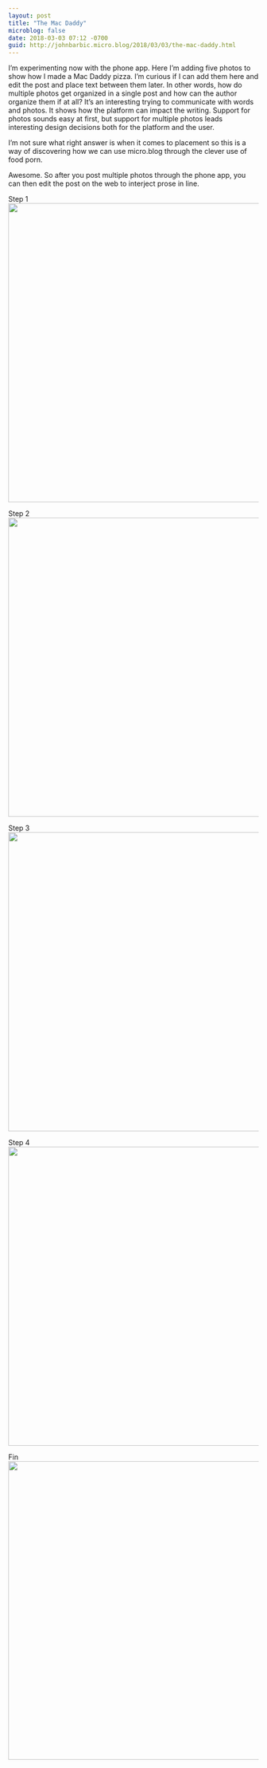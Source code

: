 ```yaml
---
layout: post
title: "The Mac Daddy"
microblog: false
date: 2018-03-03 07:12 -0700
guid: http://johnbarbic.micro.blog/2018/03/03/the-mac-daddy.html
---
```

I’m experimenting now with the phone app. Here I’m adding five photos to show how I made a Mac Daddy pizza.  I’m curious if I can add them here and edit the post and place text between them later.  In other words, how do multiple photos get organized in a single post and how can the author organize them if at all?  It’s an interesting trying to communicate with words and photos. It shows how the platform can impact the writing.  Support for photos sounds easy at first, but support for multiple photos leads interesting design decisions both for the platform and the user.  

I’m not sure what right answer is when it comes to placement so this is a way of discovering how we can use micro.blog through the clever use of food porn. 

Awesome.  So after you post multiple photos through the phone app, you can then edit the post on the web to interject prose in line.

Step 1
<img src="http://www.barbic.com/uploads/2018/4e93f324f0.jpg" width="599" height="600" />

Step 2
<img src="http://www.barbic.com/uploads/2018/032f2dea8a.jpg" width="599" height="600" />

Step 3
<img src="http://www.barbic.com/uploads/2018/b34acfc0c9.jpg" width="599" height="600" />

Step 4
<img src="http://www.barbic.com/uploads/2018/b3564b1f19.jpg" width="599" height="600" />

Fin
<img src="http://www.barbic.com/uploads/2018/5b3cb60751.jpg" width="600" height="599" />
